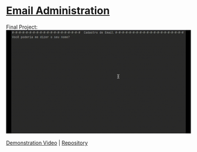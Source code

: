 # [Email Administration](https://github.com/Lucas-Henrique-Lopes-Costa/Email-Administration)

Final Project: ![Demonstration Video](https://github.com/Lucas-Henrique-Lopes-Costa/Lucas-Henrique-Lopes-Costa/blob/main/Demonstration-Videos/Email-Administration.gif?raw=true)

[Demonstration Video](https://youtu.be/XtsF5H1t5fo) | [Repository](https://github.com/Lucas-Henrique-Lopes-Costa/Email-Administration)
